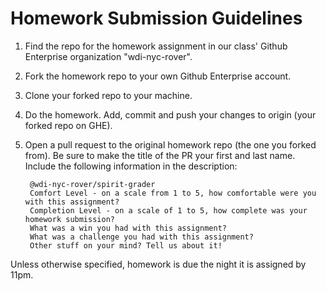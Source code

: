 # Homework Submission Guidelines

1. Find the repo for the homework assignment in our class' Github Enterprise organization "wdi-nyc-rover".
2. Fork the homework repo to your own Github Enterprise account.
3. Clone your forked repo to your machine.
4. Do the homework. Add, commit and push your changes to origin (your forked repo on GHE).

5. Open a pull request to the original homework repo (the one you forked from). Be sure to make the title of the PR your first and last name. Include the following information in the description:
        
        @wdi-nyc-rover/spirit-grader
        Comfort Level - on a scale from 1 to 5, how comfortable were you with this assignment?
        Completion Level - on a scale of 1 to 5, how complete was your homework submission?
        What was a win you had with this assignment?
        What was a challenge you had with this assignment?
        Other stuff on your mind? Tell us about it!

Unless otherwise specified, homework is due the night it is assigned by 11pm.
